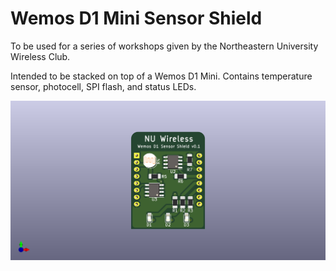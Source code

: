 # Wemos D1 Mini Sensor Shield

To be used for a series of workshops given by the
Northeastern University Wireless Club.

Intended to be stacked on top of a Wemos D1 Mini. Contains temperature sensor,
photocell, SPI flash, and status LEDs.

![View of front side of PCB](doc/front.png)
